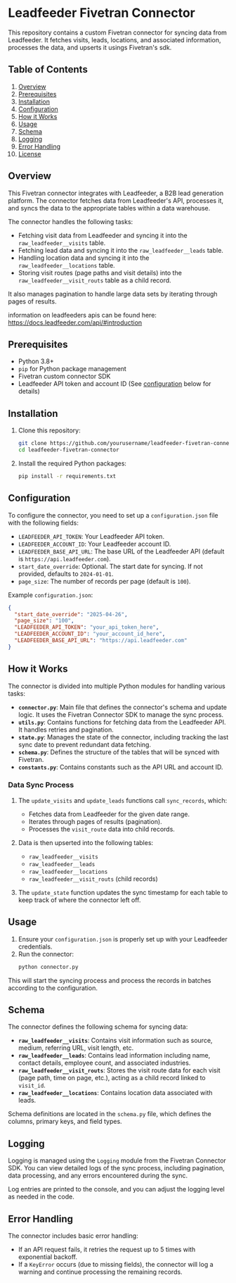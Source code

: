 
# Leadfeeder Fivetran Connector

This repository contains a custom Fivetran connector for syncing data from Leadfeeder. It fetches visits, leads, locations, and associated information, processes the data, and upserts it usings Fivetran's sdk.

## Table of Contents

1. [Overview](#overview)
2. [Prerequisites](#prerequisites)
3. [Installation](#installation)
4. [Configuration](#configuration)
5. [How it Works](#how-it-works)
6. [Usage](#usage)
7. [Schema](#schema)
8. [Logging](#logging)
9. [Error Handling](#error-handling)
10. [License](#license)

## Overview

This Fivetran connector integrates with Leadfeeder, a B2B lead generation platform. The connector fetches data from Leadfeeder's API, processes it, and syncs the data to the appropriate tables within a data warehouse. 

The connector handles the following tasks:
- Fetching visit data from Leadfeeder and syncing it into the `raw_leadfeeder__visits` table.
- Fetching lead data and syncing it into the `raw_leadfeeder__leads` table.
- Handling location data and syncing it into the `raw_leadfeeder__locations` table.
- Storing visit routes (page paths and visit details) into the `raw_leadfeeder__visit_routs` table as a child record.
  
It also manages pagination to handle large data sets by iterating through pages of results.

information on leadfeeders apis can be found here: https://docs.leadfeeder.com/api/#introduction

## Prerequisites

- Python 3.8+
- `pip` for Python package management
- Fivetran custom connector SDK
- Leadfeeder API token and account ID (See [configuration](#configuration) below for details)

## Installation

1. Clone this repository:
   ```bash
   git clone https://github.com/yourusername/leadfeeder-fivetran-connector.git
   cd leadfeeder-fivetran-connector
   ```

2. Install the required Python packages:
   ```bash
   pip install -r requirements.txt
   ```

## Configuration

To configure the connector, you need to set up a `configuration.json` file with the following fields:

- `LEADFEEDER_API_TOKEN`: Your Leadfeeder API token.
- `LEADFEEDER_ACCOUNT_ID`: Your Leadfeeder account ID.
- `LEADFEEDER_BASE_API_URL`: The base URL of the Leadfeeder API (default is `https://api.leadfeeder.com`).
- `start_date_override`: Optional. The start date for syncing. If not provided, defaults to `2024-01-01`.
- `page_size`: The number of records per page (default is `100`).

Example `configuration.json`:

```json
{
  "start_date_override": "2025-04-26",
  "page_size": "100",
  "LEADFEEDER_API_TOKEN": "your_api_token_here",
  "LEADFEEDER_ACCOUNT_ID": "your_account_id_here",
  "LEADFEEDER_BASE_API_URL": "https://api.leadfeeder.com"
}
```

## How it Works

The connector is divided into multiple Python modules for handling various tasks:

- **`connector.py`**: Main file that defines the connector's schema and update logic. It uses the Fivetran Connector SDK to manage the sync process.
- **`utils.py`**: Contains functions for fetching data from the Leadfeeder API. It handles retries and pagination.
- **`state.py`**: Manages the state of the connector, including tracking the last sync date to prevent redundant data fetching.
- **`schema.py`**: Defines the structure of the tables that will be synced with Fivetran.
- **`constants.py`**: Contains constants such as the API URL and account ID.

### Data Sync Process

1. The `update_visits` and `update_leads` functions call `sync_records`, which:
   - Fetches data from Leadfeeder for the given date range.
   - Iterates through pages of results (pagination).
   - Processes the `visit_route` data into child records.
   
2. Data is then upserted into the following tables:
   - `raw_leadfeeder__visits`
   - `raw_leadfeeder__leads`
   - `raw_leadfeeder__locations`
   - `raw_leadfeeder__visit_routs` (child records)

3. The `update_state` function updates the sync timestamp for each table to keep track of where the connector left off.

## Usage

1. Ensure your `configuration.json` is properly set up with your Leadfeeder credentials.
2. Run the connector:
   ```bash
   python connector.py
   ```

This will start the syncing process and process the records in batches according to the configuration.

## Schema

The connector defines the following schema for syncing data:

- **`raw_leadfeeder__visits`**: Contains visit information such as source, medium, referring URL, visit length, etc.
- **`raw_leadfeeder__leads`**: Contains lead information including name, contact details, employee count, and associated industries.
- **`raw_leadfeeder__visit_routs`**: Stores the visit route data for each visit (page path, time on page, etc.), acting as a child record linked to `visit_id`.
- **`raw_leadfeeder__locations`**: Contains location data associated with leads.

Schema definitions are located in the `schema.py` file, which defines the columns, primary keys, and field types.

## Logging

Logging is managed using the `Logging` module from the Fivetran Connector SDK. You can view detailed logs of the sync process, including pagination, data processing, and any errors encountered during the sync.

Log entries are printed to the console, and you can adjust the logging level as needed in the code.

## Error Handling

The connector includes basic error handling:

- If an API request fails, it retries the request up to 5 times with exponential backoff.
- If a `KeyError` occurs (due to missing fields), the connector will log a warning and continue processing the remaining records.
